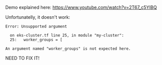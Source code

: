 
Demo explained here: https://www.youtube.com/watch?v=2T67_c5YIBQ

Unfortunatelly, it doesn't work: 

```shell
Error: Unsupported argument

  on eks-cluster.tf line 25, in module "my-cluster":
  25:   worker_groups = [

An argument named "worker_groups" is not expected here.
```

NEED TO FIX IT!